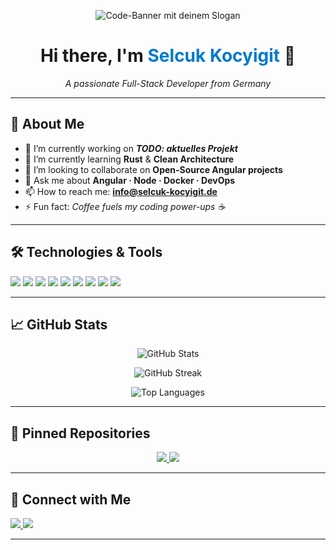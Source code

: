 <p align="center">
  <img src="https://raw.githubusercontent.com/Seldir193/Seldir193/main/assets/header.svg"
       alt="Code-Banner mit deinem Slogan">
</p>

<h1 align="center">
  Hi there, I'm <span style="color:#007ACC">Selcuk Kocyigit</span> 👋
</h1>

<p align="center">
  <em>A passionate Full-Stack Developer from Germany</em>
</p>

---

## 🌟 About Me

- 🔭 I’m currently working on **_TODO: aktuelles Projekt_**
- 🌱 I’m currently learning **Rust** & **Clean Architecture**
- 👯 I’m looking to collaborate on **Open-Source Angular projects**
- 💬 Ask me about **Angular&nbsp;· Node&nbsp;· Docker · DevOps**
- 📫 How to reach me: **info@selcuk-kocyigit.de**
- ⚡ Fun fact: *Coffee fuels my coding power-ups ☕*

---

## 🛠️ Technologies & Tools

<!-- Wähle nur die Badges, die wirklich dein Profil widerspiegeln -->
<p>
  <img src="https://img.shields.io/badge/-HTML5-E34F26?style=flat&logo=html5&logoColor=white"/>
  <img src="https://img.shields.io/badge/-CSS3-1572B6?style=flat&logo=css3&logoColor=white"/>
  <img src="https://img.shields.io/badge/-JavaScript-F7DF1E?style=flat&logo=javascript&logoColor=black"/>
  <img src="https://img.shields.io/badge/-TypeScript-2F74C0?style=flat&logo=typescript&logoColor=white"/>
  <img src="https://img.shields.io/badge/-Angular-DD0031?style=flat&logo=angular&logoColor=white"/>
  <img src="https://img.shields.io/badge/-Python-3776AB?style=flat&logo=python&logoColor=white"/>
  <img src="https://img.shields.io/badge/-Django-092E20?style=flat&logo=django&logoColor=white"/>
  <img src="https://img.shields.io/badge/-Docker-2496ED?style=flat&logo=docker&logoColor=white"/>
  <img src="https://img.shields.io/badge/-Git-F05032?style=flat&logo=git&logoColor=white"/>
</p>

---

## 📈 GitHub Stats

<p align="center">
  <!-- Gesamt-Stats -->
  <img src="https://github-readme-stats.vercel.app/api?username=Seldir193&show_icons=true&hide=prs&theme=default"
       alt="GitHub Stats"/>
</p>

<p align="center">
  <!-- Commit-Streak -->
  <img src="https://github-readme-streak-stats.herokuapp.com/?user=Seldir193&theme=default"
       alt="GitHub Streak"/>
</p>

<p align="center">
  <!-- Top Sprachen -->
  <img src="https://github-readme-stats.vercel.app/api/top-langs/?username=Seldir193&layout=compact&theme=default"
       alt="Top Languages"/>
</p>

---

## 📌 Pinned Repositories


<p align="center">
  <a href="https://github.com/Seldir193/REPO1">
    <img src="https://github-readme-stats.vercel.app/api/pin/?username=Seldir193&repo=REPO1" />
  </a>
  <a href="https://github.com/Seldir193/REPO2">
    <img src="https://github-readme-stats.vercel.app/api/pin/?username=Seldir193&repo=REPO2" />
  </a>
</p>

---

## 🤝 Connect with Me

<p>
  <a href="https://linkedin.com/in/selcuk-kocyigit">
    <img src="https://img.shields.io/badge/-LinkedIn-0A66C2?style=flat&logo=linkedin&logoColor=white"/>
  </a>
  <a href="mailto:selcuk.kocyigit@protonmail.com">
    <img src="https://img.shields.io/badge/-Email-D14836?style=flat&logo=gmail&logoColor=white"/>
  </a>
</p>

---

